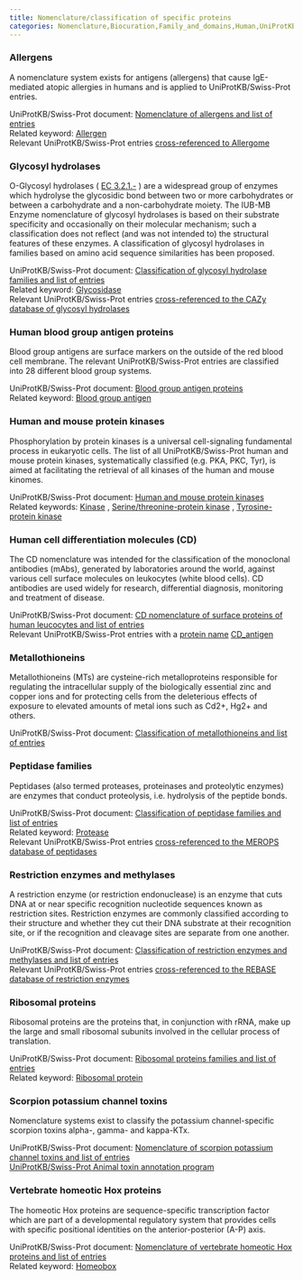 ```yaml
---
title: Nomenclature/classification of specific proteins
categories: Nomenclature,Biocuration,Family_and_domains,Human,UniProtKB,help
---
```


### Allergens

A nomenclature system exists for antigens (allergens) that cause IgE-mediated atopic allergies in humans and is applied to UniProtKB/Swiss-Prot entries.

UniProtKB/Swiss-Prot document: [Nomenclature of allergens and list of entries](http://www.uniprot.org/docs/allergen)  
Related keyword: [Allergen](http://www.uniprot.org/keywords/KW-0020)  
Relevant UniProtKB/Swiss-Prot entries [cross-referenced to Allergome](http://www.uniprot.org/uniprotkb/?query=database:allergome)

### Glycosyl hydrolases

O-Glycosyl hydrolases ( [EC 3.2.1.-](http://enzyme.expasy.org/EC/3.2.1.-) ) are a widespread group of enzymes which hydrolyse the glycosidic bond between two or more carbohydrates or between a carbohydrate and a non-carbohydrate moiety. The IUB-MB Enzyme nomenclature of glycosyl hydrolases is based on their substrate specificity and occasionally on their molecular mechanism; such a classification does not reflect (and was not intended to) the structural features of these enzymes. A classification of glycosyl hydrolases in families based on amino acid sequence similarities has been proposed.

UniProtKB/Swiss-Prot document: [Classification of glycosyl hydrolase families and list of entries](http://www.uniprot.org/docs/glycosid)  
Related keyword: [Glycosidase](http://www.uniprot.org/keywords/KW-0326)  
Relevant UniProtKB/Swiss-Prot entries [cross-referenced to the CAZy database of glycosyl hydrolases](http://www.uniprot.org/uniprotkb/?query=database%3Acazy)

### Human blood group antigen proteins

Blood group antigens are surface markers on the outside of the red blood cell membrane. The relevant UniProtKB/Swiss-Prot entries are classified into 28 different blood group systems.

UniProtKB/Swiss-Prot document: [Blood group antigen proteins](http://www.uniprot.org/docs/bloodgrp)  
Related keyword: [Blood group antigen](http://www.uniprot.org/keywords/KW-0095)

### Human and mouse protein kinases

Phosphorylation by protein kinases is a universal cell-signaling fundamental process in eukaryotic cells. The list of all UniProtKB/Swiss-Prot human and mouse protein kinases, systematically classified (e.g. PKA, PKC, Tyr), is aimed at facilitating the retrieval of all kinases of the human and mouse kinomes.

UniProtKB/Swiss-Prot document: [Human and mouse protein kinases](http://www.uniprot.org/docs/pkinfam)  
Related keywords: [Kinase](http://www.uniprot.org/keywords/KW-0418) , [Serine/threonine-protein kinase](http://www.uniprot.org/keywords/KW-0723) , [Tyrosine-protein kinase](http://www.uniprot.org/keywords/KW-0829)

### Human cell differentiation molecules (CD)

The CD nomenclature was intended for the classification of the monoclonal antibodies (mAbs), generated by laboratories around the world, against various cell surface molecules on leukocytes (white blood cells). CD antibodies are used widely for research, differential diagnosis, monitoring and treatment of disease.

UniProtKB/Swiss-Prot document: [CD nomenclature of surface proteins of human leucocytes and list of entries](http://www.uniprot.org/docs/cdlist)  
Relevant UniProtKB/Swiss-Prot entries with a [protein name](http://www.uniprot.org/manual/protein%5Fname) [CD_antigen](http://www.uniprot.org/uniprotkb/?query=cdantigen%3A%2A)

### Metallothioneins

Metallothioneins (MTs) are cysteine-rich metalloproteins responsible for regulating the intracellular supply of the biologically essential zinc and copper ions and for protecting cells from the deleterious effects of exposure to elevated amounts of metal ions such as Cd2+, Hg2+ and others.

UniProtKB/Swiss-Prot document: [Classification of metallothioneins and list of entries](http://www.uniprot.org/docs/metallo)

### Peptidase families

Peptidases (also termed proteases, proteinases and proteolytic enzymes) are enzymes that conduct proteolysis, i.e. hydrolysis of the peptide bonds.

UniProtKB/Swiss-Prot document: [Classification of peptidase families and list of entries](http://www.uniprot.org/docs/peptidas)  
Related keyword: [Protease](http://www.uniprot.org/keywords/KW-0645)  
Relevant UniProtKB/Swiss-Prot entries [cross-referenced to the MEROPS database of peptidases](http://www.uniprot.org/uniprotkb/?query=database%3Amerops)

### Restriction enzymes and methylases

A restriction enzyme (or restriction endonuclease) is an enzyme that cuts DNA at or near specific recognition nucleotide sequences known as restriction sites. Restriction enzymes are commonly classified according to their structure and whether they cut their DNA substrate at their recognition site, or if the recognition and cleavage sites are separate from one another.

UniProtKB/Swiss-Prot document: [Classification of restriction enzymes and methylases and list of entries](http://www.uniprot.org/docs/restric)  
Relevant UniProtKB/Swiss-Prot entries [cross-referenced to the REBASE database of restriction enzymes](http://www.uniprot.org/uniprotkb/?query=database%3Arebase)

### Ribosomal proteins

Ribosomal proteins are the proteins that, in conjunction with rRNA, make up the large and small ribosomal subunits involved in the cellular process of translation.

UniProtKB/Swiss-Prot document: [Ribosomal proteins families and list of entries](http://www.uniprot.org/docs/ribosomp)  
Related keyword: [Ribosomal protein](http://www.uniprot.org/keywords/KW-0689)

### Scorpion potassium channel toxins

Nomenclature systems exist to classify the potassium channel-specific scorpion toxins alpha-, gamma- and kappa-KTx.

UniProtKB/Swiss-Prot document: [Nomenclature of scorpion potassium channel toxins and list of entries](http://www.uniprot.org/docs/scorpktx)  
[UniProtKB/Swiss-Prot Animal toxin annotation program](http://www.uniprot.org/program/Toxins)

### Vertebrate homeotic Hox proteins

The homeotic Hox proteins are sequence-specific transcription factor which are part of a developmental regulatory system that provides cells with specific positional identities on the anterior-posterior (A-P) axis.

UniProtKB/Swiss-Prot document: [Nomenclature of vertebrate homeotic Hox proteins and list of entries](http://www.uniprot.org/docs/hoxlist)  
Related keyword: [Homeobox](http://www.uniprot.org/keywords/KW-0371)

